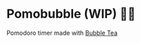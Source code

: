 # Pomobubble (WIP) 🍅🧋

Pomodoro timer made with [Bubble Tea](https://github.com/charmbracelet/bubbletea)
